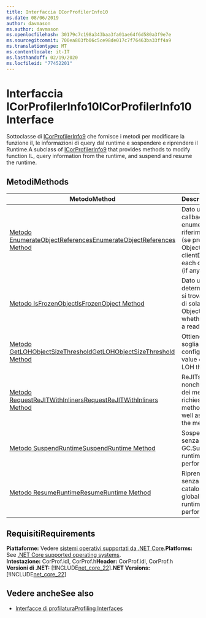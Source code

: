 ```yaml
---
title: Interfaccia ICorProfilerInfo10
ms.date: 08/06/2019
author: davmason
ms.author: davmason
ms.openlocfilehash: 30179c7c198a343baa3fa01ae64f6d580a3f9e7e
ms.sourcegitcommit: 700ea803fb06c5ce98de017c7f76463ba33ff4a9
ms.translationtype: MT
ms.contentlocale: it-IT
ms.lasthandoff: 02/19/2020
ms.locfileid: "77452201"
---
```

# <a name="icorprofilerinfo10-interface"></a><span data-ttu-id="4127b-102">Interfaccia ICorProfilerInfo10</span><span class="sxs-lookup"><span data-stu-id="4127b-102">ICorProfilerInfo10 Interface</span></span>

<span data-ttu-id="4127b-103">Sottoclasse di [ICorProfilerInfo9](icorprofilerinfo9-interface.md) che fornisce i metodi per modificare la funzione il, le informazioni di query dal runtime e sospendere e riprendere il Runtime.</span><span class="sxs-lookup"><span data-stu-id="4127b-103">A subclass of [ICorProfilerInfo9](icorprofilerinfo9-interface.md) that provides methods to modify function IL, query information from the runtime, and suspend and resume the runtime.</span></span>

## <a name="methods"></a><span data-ttu-id="4127b-104">Metodi</span><span class="sxs-lookup"><span data-stu-id="4127b-104">Methods</span></span>  

| <span data-ttu-id="4127b-105">Metodo</span><span class="sxs-lookup"><span data-stu-id="4127b-105">Method</span></span>|<span data-ttu-id="4127b-106">Descrizione</span><span class="sxs-lookup"><span data-stu-id="4127b-106">Description</span></span>|  
| ------------|-----------------|  
|[<span data-ttu-id="4127b-107">Metodo EnumerateObjectReferences</span><span class="sxs-lookup"><span data-stu-id="4127b-107">EnumerateObjectReferences Method</span></span>](icorprofilerinfo10-enumerateobjectreferences-method.md)|<span data-ttu-id="4127b-108">Dato un ObjectID, callback e clientData, enumera ogni riferimento a un oggetto (se presente).</span><span class="sxs-lookup"><span data-stu-id="4127b-108">Given an ObjectID, callback and clientData, enumerates each object reference (if any).</span></span> |
|[<span data-ttu-id="4127b-109">Metodo IsFrozenObject</span><span class="sxs-lookup"><span data-stu-id="4127b-109">IsFrozenObject Method</span></span>](icorprofilerinfo10-isfrozenobject-method.md)|<span data-ttu-id="4127b-110">Dato un ObjectID, determina se l'oggetto si trova in un segmento di sola lettura.</span><span class="sxs-lookup"><span data-stu-id="4127b-110">Given an ObjectID, determines whether the object is in a read-only segment.</span></span> |
|[<span data-ttu-id="4127b-111">Metodo GetLOHObjectSizeThreshold</span><span class="sxs-lookup"><span data-stu-id="4127b-111">GetLOHObjectSizeThreshold Method</span></span>](icorprofilerinfo10-getlohobjectsizethreshold-method.md)|<span data-ttu-id="4127b-112">Ottiene il valore della soglia dell'oggetto LOH configurata.</span><span class="sxs-lookup"><span data-stu-id="4127b-112">Gets the value of the configured LOH threshold.</span></span> |
|[<span data-ttu-id="4127b-113">Metodo RequestReJITWithInliners</span><span class="sxs-lookup"><span data-stu-id="4127b-113">RequestReJITWithInliners Method</span></span>](icorprofilerinfo10-requestrejitwithinliners-method.md)| <span data-ttu-id="4127b-114">ReJITs i metodi richiesti, nonché tutti gli inliner dei metodi richiesti.</span><span class="sxs-lookup"><span data-stu-id="4127b-114">ReJITs the methods requested, as well as any inliners of the methods requested.</span></span>  |
|[<span data-ttu-id="4127b-115">Metodo SuspendRuntime</span><span class="sxs-lookup"><span data-stu-id="4127b-115">SuspendRuntime Method</span></span>](icorprofilerinfo10-suspendruntime-method.md)| <span data-ttu-id="4127b-116">Sospende il runtime senza eseguire un GC.</span><span class="sxs-lookup"><span data-stu-id="4127b-116">Suspends the runtime without performing a GC.</span></span> |
|[<span data-ttu-id="4127b-117">Metodo ResumeRuntime</span><span class="sxs-lookup"><span data-stu-id="4127b-117">ResumeRuntime Method</span></span>](icorprofilerinfo10-resumeruntime-method.md)| <span data-ttu-id="4127b-118">Riprende il runtime senza eseguire un catalogo globale.</span><span class="sxs-lookup"><span data-stu-id="4127b-118">Resumes the runtime without performing a GC.</span></span> |

## <a name="requirements"></a><span data-ttu-id="4127b-119">Requisiti</span><span class="sxs-lookup"><span data-stu-id="4127b-119">Requirements</span></span>  
<span data-ttu-id="4127b-120">**Piattaforme:** Vedere [sistemi operativi supportati da .NET Core](../../../core/install/dependencies.md?pivots=os-windows).</span><span class="sxs-lookup"><span data-stu-id="4127b-120">**Platforms:** See [.NET Core supported operating systems](../../../core/install/dependencies.md?pivots=os-windows).</span></span>  
<span data-ttu-id="4127b-121">**Intestazione:** CorProf.idl, CorProf.h</span><span class="sxs-lookup"><span data-stu-id="4127b-121">**Header:** CorProf.idl, CorProf.h</span></span>  
<span data-ttu-id="4127b-122">**Versioni di .NET:** [!INCLUDE[net_core_22](../../../../includes/net-core-30-md.md)]</span><span class="sxs-lookup"><span data-stu-id="4127b-122">**.NET Versions:** [!INCLUDE[net_core_22](../../../../includes/net-core-30-md.md)]</span></span> 

## <a name="see-also"></a><span data-ttu-id="4127b-123">Vedere anche</span><span class="sxs-lookup"><span data-stu-id="4127b-123">See also</span></span>

- [<span data-ttu-id="4127b-124">Interfacce di profilatura</span><span class="sxs-lookup"><span data-stu-id="4127b-124">Profiling Interfaces</span></span>](profiling-interfaces.md)

